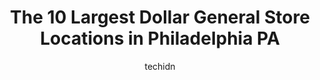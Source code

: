 ---
layout: ampstory
image: https://i0.wp.com/?resize=640,853
author: techidn
featured: false
description: Discover the impressive array of Dollar General options in Philadelphia PA, where you can find 10 of the largest Dollar General establishments in the area. From renowned classics to hidden g
title: The 10 Largest Dollar General Store Locations in Philadelphia PA
cover:
   title: The 10 Largest Dollar General Store Locations in Philadelphia PA
   subtitle: Rickpate
   background: 

pages: 
 - layout: thirds
   top: <h1>#1 Dollar General</h1>
   bottom: "<p>I was racially profiled at the store by their armed security, named Ca. Laboy.This person accused me of stealing goods after I was two blocks away from the store, followi</p>"
   background: https://images.unsplash.com/photo-1531169509526-f8f1fdaa4a67?ixlib=rb-4.0.3&ixid=MnwxMjA3fDB8MHxwaG90by1wYWdlfHx8fGVufDB8fHx8&auto=format&fit=crop&w=640&h=853&q=80
   backgroundblur: true
 - layout: thirds
   top: <h1>#2 Dollar General</h1>
   bottom: "<p>6000 N Broad St Store A, Philadelphia, PA 19141, United States</p>"
   background: https://plus.unsplash.com/premium_photo-1664640458616-3c74f8cb4589?ixlib=rb-4.0.3&ixid=MnwxMjA3fDB8MHxwaG90by1wYWdlfHx8fGVufDB8fHx8&auto=format&fit=crop&w=640&h=853&q=80
   cta:
      link: https://www.depkes.org/blog/the-10-largest-dollar-general-store-locations-in-philadelphia-pa/
      text: The 10 Largest Dollar General Store Locations in Philadelphia PA
 - layout: thirds
   top: <h1>#3 Dollar General</h1>
   bottom: "<p>801 N 48th St, Philadelphia, PA 19139, United States</p>"
   background: https://images.unsplash.com/photo-1561679660-d00ee1e0dc8e?ixlib=rb-4.0.3&ixid=MnwxMjA3fDB8MHxwaG90by1wYWdlfHx8fGVufDB8fHx8&auto=format&fit=crop&w=640&h=853&q=80
   cta:
      link: https://www.depkes.org/blog/the-10-largest-dollar-general-store-locations-in-philadelphia-pa/
      text: The 10 Largest Dollar General Store Locations in Philadelphia PA
 - layout: thirds
   top: <h1>#4 Dollar General</h1>
   bottom: "<p>2120 S 23rd St, Philadelphia, PA 19145, United States</p>"
   background: https://images.unsplash.com/photo-1632260260864-caf7fde5ec36?ixlib=rb-4.0.3&ixid=MnwxMjA3fDB8MHxwaG90by1wYWdlfHx8fGVufDB8fHx8&auto=format&fit=crop&w=640&h=853&q=80
   cta:
      link: https://www.depkes.org/blog/the-10-largest-dollar-general-store-locations-in-philadelphia-pa/
      text: The 10 Largest Dollar General Store Locations in Philadelphia PA
 - layout: thirds
   top: <h1>#5 Dollar General</h1>
   bottom: "<p>138 W Chelten Ave, Philadelphia, PA 19144, United States</p>"
   background: https://images.unsplash.com/photo-1546497974-b213c9efb599?ixlib=rb-4.0.3&ixid=MnwxMjA3fDB8MHxwaG90by1wYWdlfHx8fGVufDB8fHx8&auto=format&fit=crop&w=640&h=853&q=80
   cta:
      link: https://www.depkes.org/blog/the-10-largest-dollar-general-store-locations-in-philadelphia-pa/
      text: The 10 Largest Dollar General Store Locations in Philadelphia PA
 - layout: thirds
   top: <h1>#6 Dollar General</h1>
   bottom: "<p>901 W Girard Ave Bldg 1-B, Philadelphia, PA 19123, United States</p>"
   background: https://images.unsplash.com/photo-1533735380053-eb8d0759b24a?ixlib=rb-4.0.3&ixid=MnwxMjA3fDB8MHxwaG90by1wYWdlfHx8fGVufDB8fHx8&auto=format&fit=crop&w=640&h=853&q=80
   cta:
      link: https://www.depkes.org/blog/the-10-largest-dollar-general-store-locations-in-philadelphia-pa/
      text: The 10 Largest Dollar General Store Locations in Philadelphia PA
 - layout: thirds
   top: <h1>#7 Dollar General</h1>
   bottom: "<p>6587 Roosevelt Blvd, Philadelphia, PA 19149, United States</p>"
   background: https://images.unsplash.com/photo-1614648718611-0635f29016cb?ixlib=rb-4.0.3&ixid=MnwxMjA3fDB8MHxwaG90by1wYWdlfHx8fGVufDB8fHx8&auto=format&fit=crop&w=640&h=853&q=80
   cta:
      link: https://www.depkes.org/blog/the-10-largest-dollar-general-store-locations-in-philadelphia-pa/
      text: The 10 Largest Dollar General Store Locations in Philadelphia PA
 - layout: thirds
   middle: Continue reading...
   background: https://images.unsplash.com/photo-1540457036297-448b6b99e91c?ixlib=rb-4.0.3&ixid=MnwxMjA3fDB8MHxwaG90by1wYWdlfHx8fGVufDB8fHx8&auto=format&fit=crop&w=640&h=853&q=80
   cta:
      link: https://www.depkes.org/blog/the-10-largest-dollar-general-store-locations-in-philadelphia-pa/
      text: The 10 Largest Dollar General Store Locations in Philadelphia PA
      
---